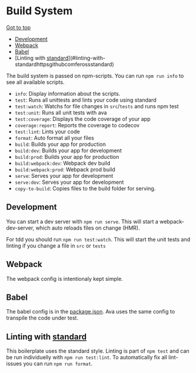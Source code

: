 Build System
============

<!-- RM -->

[Got to top](/README.md)

* [Development](#development)
* [Webpack](#webpack)
* [Babel](#babel)
* [Linting with [standard](https://github.com/feross/standard)](#linting-with-standardhttpsgithubcomferossstandard)


<!-- /RM -->


The build system is passed on npm-scripts.
You can run `npm run info` to see all available scripts.

* `info`: Display information about the scripts.
* `test`: Runs all unittests and lints your code using standard
* `test:watch`: Watchs for file changes in `src`/`tests` and runs npm test
* `test:unit`: Runs all unit tests with ava
* `test:coverage`: Displays the code coverage of your app
* `coverage:report`: Reports the coverage to codecov
* `test:lint`: Lints your code
* `format`: Auto format all your files
* `build`: Builds your app for production
* `build:dev`: Builds your app for development
* `build:prod`: Builds your app for production
* `build:webpack:dev`: Webpack dev build
* `build:webpack:prod`: Webpack prod build
* `serve`: Serves your app for development
* `serve:dev`: Serves your app for development
* `copy-to-build`: Copies files to the build folder for serving.

## Development

You can start a dev server with `npm run serve`.
This will start a webpack-dev-server, which auto reloads files on change (HMR).

For tdd you should run `npm run test:watch`. This will start the unit tests and linting if you change a file in `src` or `tests`


## Webpack

The webpack config is intentionaly kept simple.

## Babel

The babel config is in the [package.json](https://github.com/stoeffel/react-redux-bp/blob/master/package.json#L40).
Ava uses the same config to transpile the code under test.

## Linting with [standard](https://github.com/feross/standard)

This boilerplate uses the standard style. Linting is part of `npm test` and can be run individuelly with `npm run test:lint`. To automatically fix all lint-issues you can run `npm run format`.
